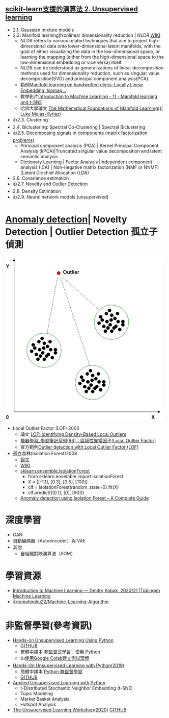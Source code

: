 ## [scikit-learn支援的演算法 2. Unsupervised learning](https://scikit-learn.org/stable/unsupervised_learning.html)
- 2.1. Gaussian mixture models
- 2.2. Manifold learning|Nonlinear dimensionality reduction | NLDR [WIKI](https://en.wikipedia.org/wiki/Nonlinear_dimensionality_reduction)
  - NLDR refers to various related techniques that aim to project high-dimensional data onto lower-dimensional latent manifolds, with the goal of either visualizing the data in the low-dimensional space, or learning the mapping (either from the high-dimensional space to the low-dimensional embedding or vice versa) itself.
  - NLDR can be understood as generalizations of linear decomposition methods used for dimensionality reduction, such as singular value decomposition(SVD) and principal component analysis(PCA).
  - 範例[Manifold learning on handwritten digits: Locally Linear Embedding, Isomap…](https://scikit-learn.org/stable/auto_examples/manifold/plot_lle_digits.html) 
  - 教學影片[Introduction to Machine Learning - 11 - Manifold learning and t-SNE]()
  - 哈佛大學論文 [The Mathematical Foundations of Manifold Learning()| Luke Melas-Kyriazi](https://arxiv.org/abs/2011.01307)
- 👍2.3. Clustering
- 2.4. Biclustering: Spectral Co-Clustering | Spectral Biclustering
- 👍2.5. [Decomposing signals in components (matrix factorization problems)](https://scikit-learn.org/stable/modules/decomposition.html)
  - Principal component analysis (PCA) | Kernel Principal Component Analysis (kPCA)|Truncated singular value decomposition and latent semantic analysis
  - Dictionary Learning | Factor Analysis |Independent component analysis (ICA) | Non-negative matrix factorization (NMF or NNMF) |Latent Dirichlet Allocation (LDA)
- 2.6. Covariance estimation
- 👍[2.7. Novelty and Outlier Detection](https://scikit-learn.org/stable/modules/outlier_detection.html)
- 2.8. Density Estimation
- 👍2.9. Neural network models (unsupervised)

# [Anomaly detection](https://en.wikipedia.org/wiki/Anomaly_detection)|  Novelty Detection | Outlier Detection 孤立子偵測 
![Outlier Detection 孤立子偵測](./outlier.jpg)
  - Local Outlier Factor (LOF) 2000
    - 論文 [LOF: Identifying Density-Based Local Outliers ](https://www.dbs.ifi.lmu.de/Publikationen/Papers/LOF.pdf) 
    - [機器學習_學習筆記系列(96)：區域性異常因子(Local Outlier Factor)](https://tomohiroliu22.medium.com/%E6%A9%9F%E5%99%A8%E5%AD%B8%E7%BF%92-%E5%AD%B8%E7%BF%92%E7%AD%86%E8%A8%98%E7%B3%BB%E5%88%97-96-%E5%8D%80%E5%9F%9F%E6%80%A7%E7%95%B0%E5%B8%B8%E5%9B%A0%E5%AD%90-local-outlier-factor-a141c2450d4a)
    - 官方範例[Outlier detection with Local Outlier Factor (LOF)](https://scikit-learn.org/stable/auto_examples/neighbors/plot_lof_outlier_detection.html#:~:text=The%20Local%20Outlier%20Factor%20(LOF,lower%20density%20than%20their%20neighbors.))
  - 孤立森林(Isolation Forest)2008 
    - [論文](https://cs.nju.edu.cn/zhouzh/zhouzh.files/publication/icdm08b.pdf?q=isolation-forest)
    - [WIKI](https://en.wikipedia.org/wiki/Isolation_forest) 
    - [sklearn.ensemble.IsolationForest](https://scikit-learn.org/stable/modules/generated/sklearn.ensemble.IsolationForest.html)
      - from sklearn.ensemble import IsolationForest
      - X = [[-1.1], [0.3], [0.5], [100]]
      - clf = IsolationForest(random_state=0).fit(X)
      - clf.predict([[0.1], [0], [90]])
    - [Anomaly detection using Isolation Forest – A Complete Guide](https://www.analyticsvidhya.com/blog/2021/07/anomaly-detection-using-isolation-forest-a-complete-guide/)

# 深度學習
- GAN 
- 自動編碼器（Autoencoder）與 VAE
- 其他
  - 自組織對映演算法（SOM） 

# 學習資源
- [ Introduction to Machine Learning — Dmitry Kobak, 2020/21 |Tübingen Machine Learning](https://www.youtube.com/playlist?list=PL05umP7R6ij35ShKLDqccJSDntugY4FQT)
- 👍[tomohiroliu22/Machine-Learning-Algorithm](https://github.com/tomohiroliu22/Machine-Learning-Algorithm)
# 非監督學習(參考資訊)
- [Hands-on Unsupervised Learning Using Python](https://www.oreilly.com/library/view/hands-on-unsupervised-learning/9781492035633/) 
  - [GITHUB](https://github.com/aapatel09/handson-unsupervised-learning)
  - 繁體中譯本 [非監督式學習｜使用 Python](https://www.tenlong.com.tw/products/9789865024062?list_name=srh)
  - 👍[使用Google Colab建立測試環境](./GoogleColabUsage.md)
- [Hands-On Unsupervised Learning with Python(2019)](https://www.packtpub.com/product/hands-on-unsupervised-learning-with-python/9781789348279)
  - 簡體中譯本 [Python 無監督學習](https://www.tenlong.com.tw/products/9787115540720?list_name=srh)
  - [GITHUB](https://github.com/PacktPublishing/Hands-on-Unsupervised-Learning-with-Python)
- [Applied Unsupervised Learning with Python](https://www.packtpub.com/product/applied-unsupervised-learning-with-python/9781789952292)
  - t-Distributed Stochastic Neighbor Embedding (t-SNE)
  - Topic Modeling
  - Market Basket Analysis
  - Hotspot Analysis 
- [The Unsupervised Learning Workshop(2020)](https://www.packtpub.com/product/the-unsupervised-learning-workshop/9781800200708) [GITHUB](https://github.com/PacktWorkshops/The-Unsupervised-Learning-Workshop)

